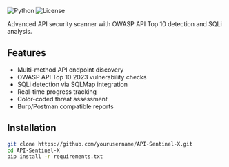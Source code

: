 ![Python](https://img.shields.io/badge/Python-3.8+-blue)
![License](https://img.shields.io/badge/License-MIT-green)

Advanced API security scanner with OWASP API Top 10 detection and SQLi analysis.

## Features
- Multi-method API endpoint discovery
- OWASP API Top 10 2023 vulnerability checks
- SQLi detection via SQLMap integration
- Real-time progress tracking
- Color-coded threat assessment
- Burp/Postman compatible reports

## Installation

```bash
git clone https://github.com/yourusername/API-Sentinel-X.git
cd API-Sentinel-X
pip install -r requirements.txt
```

